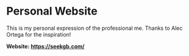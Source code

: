 # Personal Website
This is my personal expression of the professional me.
Thanks to Alec Ortega for the inspiration!


**Website: https://seekgb.com/**
